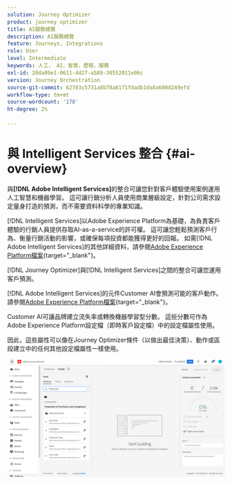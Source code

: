```yaml
---
solution: Journey Optimizer
product: journey optimizer
title: AI服務總覽
description: AI服務總覽
feature: Journeys, Integrations
role: User
level: Intermediate
keywords: 人工， AI，智慧，歷程，服務
exl-id: 20da09e1-0611-4d27-a589-30552011e06c
version: Journey Orchestration
source-git-commit: 62783c5731a8b78a8171fdadb1da8a680d249efd
workflow-type: tm+mt
source-wordcount: '178'
ht-degree: 2%

---
```


# 與 Intelligent Services 整合 {#ai-overview}

與&#x200B;**[!DNL Adobe Intelligent Services]**&#x200B;的整合可讓您針對客戶體驗使用案例運用人工智慧和機器學習。 這可讓行銷分析人員使用商業層級設定，針對公司需求設定量身打造的預測，而不需要資料科學的專業知識。

[!DNL Intelligent Services]以Adobe Experience Platform為基礎，為負責客戶體驗的行銷人員提供存取AI-as-a-service的許可權。 這可讓您輕鬆預測客戶行為、衡量行銷活動的影響，或確保每項投資都能獲得更好的回報。 如需[!DNL Adobe Intelligent Services]的其他詳細資料，請參閱[Adobe Experience Platform檔案](https://experienceleague.adobe.com/docs/experience-platform/intelligent-services/home.html){target="_blank"}。

[!DNL Journey Optimizer]與[!DNL Intelligent Services]之間的整合可讓您運用客戶預測。

[!DNL Adobe Intelligent Services]的元件Customer AI會預測可能的客戶動作。 請參閱[Adobe Experience Platform檔案](https://experienceleague.adobe.com/docs/experience-platform/intelligent-services/customer-ai/overview.html){target="_blank"}。

Customer AI可讓品牌建立流失率或轉換機器學習型分數。 這些分數可作為Adobe Experience Platform設定檔（即時客戶設定檔）中的設定檔屬性使用。

因此，這些屬性可以像在Journey Optimizer條件（以做出最佳決策）、動作或區段建立中的任何其他設定檔屬性一樣使用。

![](assets/customer-ai.png)
